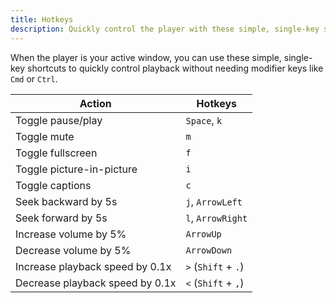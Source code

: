 ```yaml
---
title: Hotkeys
description: Quickly control the player with these simple, single-key shortcuts. They work only when the player is active.
---
```


When the player is your active window, you can use these simple, single-key shortcuts to quickly control playback without needing modifier keys like `Cmd` or `Ctrl`.

| Action | Hotkeys |
| --- | --- |
| Toggle pause/play | `Space`, `k` |
| Toggle mute | `m` |
| Toggle fullscreen | `f` |
| Toggle picture-in-picture | `i` |
| Toggle captions | `c` |
| Seek backward by 5s | `j`, `ArrowLeft` |
| Seek forward by 5s | `l`, `ArrowRight` |
| Increase volume by 5% | `ArrowUp` |
| Decrease volume by 5% | `ArrowDown` |
| Increase playback speed by 0.1x | `>` (`Shift` + `.`) |
| Decrease playback speed by 0.1x | `<` (`Shift` + `,`) |

